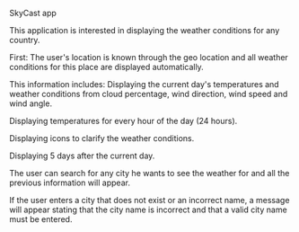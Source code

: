 SkyCast app 

This application is interested in displaying the weather conditions for any country.

First: The user's location is known through the geo location and all weather conditions for this place are displayed automatically.

This information includes:
Displaying the current day's temperatures and weather conditions from cloud percentage, wind direction, wind speed and wind angle.

Displaying temperatures for every hour of the day (24 hours).

Displaying icons to clarify the weather conditions.

Displaying 5 days after the current day.

The user can search for any city he wants to see the weather for and all the previous information will appear.

If the user enters a city that does not exist or an incorrect name, a message will appear stating that the city name is incorrect and that a valid city name must be entered.
